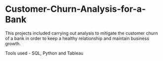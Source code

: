 # Customer-Churn-Analysis-for-a-Bank
This projects included carrying out analysis to mitigate the customer churn of a bank in order to keep a healthy relationship and maintain business growth. 

Tools used - SQL, Python and Tableau
